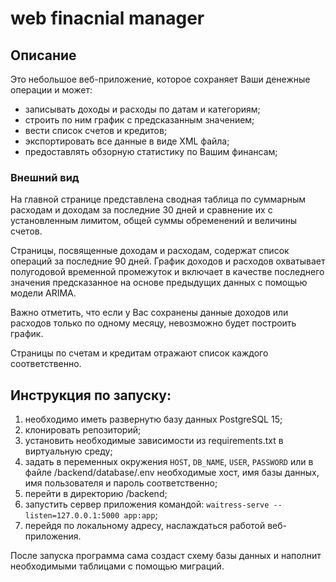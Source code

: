 # web finacnial manager
## Описание
Это небольшое веб-приложение, которое сохраняет Ваши денежные операции и может:
- записывать доходы и расходы по датам и категориям;
- строить по ним график с предсказанным значением;
- вести список счетов и кредитов;
- экспортировать все данные в виде XML файла;
- предоставлять обзорную статистику по Вашим финансам;
### Внешний вид
На главной странице представлена сводная таблица по суммарным расходам и доходам за последние 30 дней и сравнение их с установленным лимитом, общей суммы обременений и величины счетов. 

Страницы, посвященные доходам и расходам, содержат список операций за последние 90 дней. График доходов и расходов охватывает полугодовой временной промежуток и включает в качестве последнего значения предсказанное на основе предыдущих данных с помощью модели ARIMA.

Важно отметить, что если у Вас сохранены данные доходов или расходов только по одному месяцу, невозможно будет построить график.

Страницы по счетам и кредитам отражают список каждого соответственно.

## Инструкция по запуску:
1. необходимо иметь развернутю базу данных PostgreSQL 15;
2. клонировать репозиторий;
3. установить необходимые зависимости из requirements.txt в виртуальную среду;
4. задать в переменных окружения `HOST`, `DB_NAME`, `USER`, `PASSWORD` или в файле /backend/database/.env необходимые хост, имя базы данных, имя пользователя и пароль соответственно; 
5. перейти в директорию /backend;
6. запустить сервер приложения командой: `waitress-serve --listen=127.0.0.1:5000 app:app`;
7. перейдя по локальному адресу, наслаждаться работой веб-приложения.

После запуска программа сама создаст схему базы данных и наполнит необходимыми таблицами с помощью миграций.
